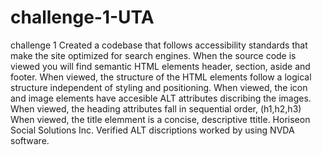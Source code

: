 # challenge-1-UTA
challenge 1
Created a codebase that follows accessibility standards that make the site optimized for search engines.
When the source code is viewed you will find semantic HTML elements header, section, aside and footer.
When viewed, the structure of the HTML elements follow a logical structure independent of styling and positioning. 
When viewed, the icon and image elements have accesible ALT attributes discribing the images.
When viewed, the heading attributes fall in sequential order, (h1,h2,h3)
When viewed, the title elemment is a concise, descriptive ttitle. Horiseon Social Solutions Inc.
Verified ALT discriptions worked by using NVDA software.
